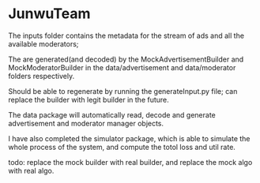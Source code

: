 # JunwuTeam

The inputs folder contains the metadata for the stream of ads and all the available moderators;

The are generated(and decoded) by the  MockAdvertisementBuilder and MockModeratorBuilder in the data/advertisement and data/moderator folders respectively.

Should be able to regenerate by running the generateInput.py file; can replace the builder with legit builder in the future.

The data package will automatically read, decode and generate advertisement and moderator manager objects.

I have also completed the simulator package, which is able to simulate the whole process of the system, and compute the totol loss and util rate.

todo: replace the mock builder with real builder, and replace the mock algo with real algo.